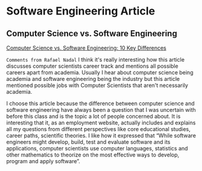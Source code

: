 # Software Engineering Article

## Computer Science vs. Software Engineering

[Computer Science vs. Software Engineering: 10 Key Differences](https://www.indeed.com/career-advice/finding-a-job/computer-science-vs-software-engineering)

`Comments from Rafael Nadal`
I think it's really interesting how this article discusses computer scientists career track and mentions all possible careers apart from academia. Usually I hear about computer science being academia and software engineering being the industry but this article mentioned possible jobs with Computer Scientists that aren't necessarily academia.

I choose this article because the difference between computer science and software engineering have always been a question that I was uncertain with before this class and is the topic a lot of people concerned about. It is interesting that it, as an employment website, actually includes and explains all my questions from different perspectives like core educational studies, career paths, scientific theories. I like how it expressed that “While software engineers might develop, build, test and evaluate software and its applications, computer scientists use computer languages, statistics and other mathematics to theorize on the most effective ways to develop, program and apply software”.  
